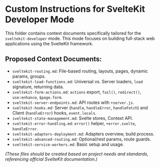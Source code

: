 # Custom Instructions for SvelteKit Developer Mode

This folder contains context documents specifically tailored for the `sveltekit-developer` mode. This mode focuses on building full-stack web applications using the SvelteKit framework.

## Proposed Context Documents:

*   `sveltekit-routing.md`: File-based routing, layouts, pages, dynamic params, groups.
*   `sveltekit-load-functions.md`: Universal vs. Server loaders, `load` signature, returning data.
*   `sveltekit-form-actions.md`: `actions` export, `fail()`, `redirect()`, `use:enhance`, `$page.form`.
*   `sveltekit-server-endpoints.md`: API routes with `+server.js`.
*   `sveltekit-hooks.md`: Server (`handle`, `handleError`, `handleFetch`) and Client (`handleError`) hooks, `event.locals`.
*   `sveltekit-state-management.md`: Svelte stores, Context API.
*   `sveltekit-error-handling.md`: `error()` helper, `+error.svelte`, `handleError`.
*   `sveltekit-adapters-deployment.md`: Adapters overview, build process.
*   `sveltekit-advanced-routing.md`: Optional/rest params, route guards.
*   `sveltekit-service-workers.md`: Basic setup and usage.

*(These files should be created based on project needs and standards, referencing official SvelteKit documentation.)*